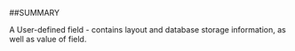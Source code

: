 
##SUMMARY

A User-defined field - contains layout and database storage information, as well as value of field.


